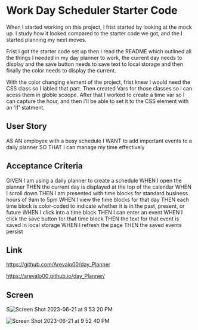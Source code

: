 # Work Day Scheduler Starter Code

When I started working on this project, I frist started by looking at the mock up. I study how it looked compared to the starter code we got, and the I started planning my next moves. 

Frist I got the starter code set up then I read the README which outlined all the things I needed in my day planner to work, the current day needs to display and the save button needs to save text to local storage and then finally the color needs to display the current. 

With the color changing element of the project, frist knew I would need the CSS class so I labled that part. Then created Vars for those classes so i can acess them in globle scoope. After that I worked to create a time var so I can capture the hour, and then i'll be able to set it to the CSS element with an 'if' statment. 

## User Story

AS AN employee with a busy schedule
I WANT to add important events to a daily planner
SO THAT I can manage my time effectively

## Acceptance Criteria

GIVEN I am using a daily planner to create a schedule
WHEN I open the planner
THEN the current day is displayed at the top of the calendar
WHEN I scroll down
THEN I am presented with time blocks for standard business hours of 9am to 5pm
WHEN I view the time blocks for that day
THEN each time block is color-coded to indicate whether it is in the past, present, or future
WHEN I click into a time block
THEN I can enter an event
WHEN I click the save button for that time block
THEN the text for that event is saved in local storage
WHEN I refresh the page
THEN the saved events persist

## Link 

https://github.com/Arevalo00/day_Planner

https://arevalo00.github.io/day_Planner/

## Screen

S![Screen Shot 2023-06-21 at 9 53 20 PM](https://github.com/Arevalo00/day_Planner/assets/132723412/2e20352d-f557-4f31-b68c-678da729c78c)



![Screen Shot 2023-06-21 at 9 52 40 PM](https://github.com/Arevalo00/day_Planner/assets/132723412/907f9f15-e412-4176-bb81-44b2d80130b9)







